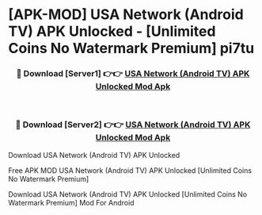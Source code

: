 # [APK-MOD] USA Network (Android TV) APK Unlocked - [Unlimited Coins No Watermark Premium] pi7tu



<div align="center">
<h3>🔴 Download [Server1] 👉👉 <a href="https://momento.my/?title=USA_Network_(Android_TV)_APK_Unlocked">USA Network (Android TV) APK Unlocked Mod Apk</a></h3><br>

<h3>🔴 Download [Server2] 👉👉 <a href="https://momento.my/?title=USA_Network_(Android_TV)_APK_Unlocked">USA Network (Android TV) APK Unlocked Mod Apk</a></h3>
</div>



Download USA Network (Android TV) APK Unlocked 

Free APK MOD USA Network (Android TV) APK Unlocked [Unlimited Coins No Watermark Premium]

Download USA Network (Android TV) APK Unlocked [Unlimited Coins No Watermark Premium] Mod For Android
